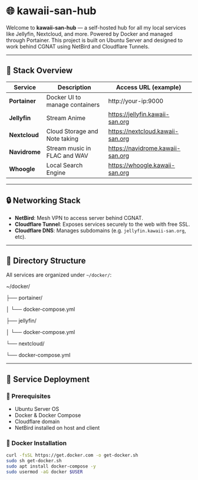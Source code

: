 # 🌐 kawaii-san-hub

Welcome to **kawaii-san-hub** — a self-hosted hub for all my local services like Jellyfin, Nextcloud, and more. Powered by Docker and managed through Portainer. This project is built on Ubuntu Server and designed to work behind CGNAT using NetBird and Cloudflare Tunnels.

---

## 🧱 Stack Overview

| Service       | Description                                | Access URL (example)             |
|---------------|--------------------------------------------|----------------------------------|
| **Portainer** | Docker UI to manage containers             | http://your-ip:9000              |
| **Jellyfin**  | Stream Anime                               | https://jellyfin.kawaii-san.org  |
| **Nextcloud** | Cloud Storage and Note taking              | https://nextcloud.kawaii-san.org |
| **Navidrome** | Stream music in FLAC and WAV               | https://navidrome.kawaii-san.org | 
| **Whoogle**   | Local Search Engine                        | https://whoogle.kawaii-san.org   |

---

## 🔒 Networking Stack

- **NetBird**: Mesh VPN to access server behind CGNAT.
- **Cloudflare Tunnel**: Exposes services securely to the web with free SSL.
- **Cloudflare DNS**: Manages subdomains (e.g. `jellyfin.kawaii-san.org`, etc).

---

## 📁 Directory Structure

All services are organized under `~/docker/`:

~/docker/

├── portainer/

│ └── docker-compose.yml

├── jellyfin/

│ └── docker-compose.yml

└── nextcloud/

  └── docker-compose.yml

---

## 🚀 Service Deployment

### 🧰 Prerequisites

- Ubuntu Server OS
- Docker & Docker Compose
- Cloudflare domain
- NetBird installed on host and client

### 🐳 Docker Installation

```bash
curl -fsSL https://get.docker.com -o get-docker.sh
sudo sh get-docker.sh
sudo apt install docker-compose -y
sudo usermod -aG docker $USER
